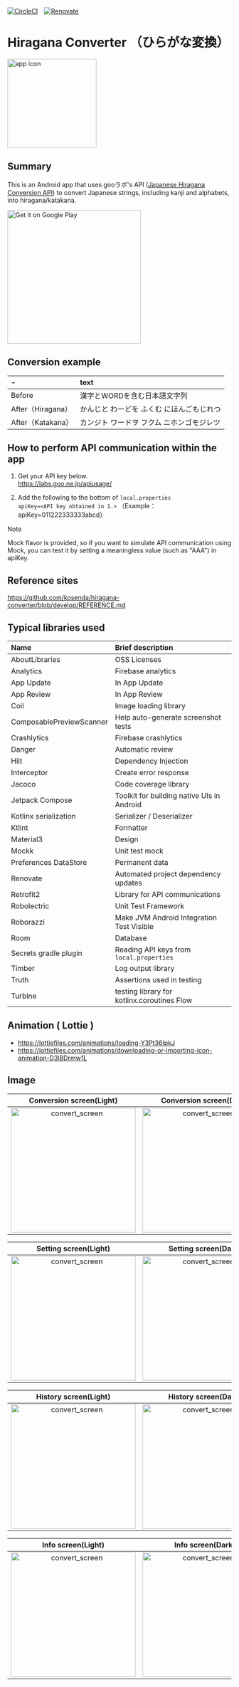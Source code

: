 [![CircleCI](https://dl.circleci.com/status-badge/img/gh/kosenda/hiragana-converter/tree/develop.svg?style=svg)](https://dl.circleci.com/status-badge/redirect/gh/kosenda/hiragana-converter/tree/develop)　[![Renovate](https://img.shields.io/badge/renovate-enabled-brightgreen.svg?style=flat)](https://renovatebot.com)　

# Hiragana Converter （ひらがな変換）

<img src="https://github.com/kosenda/hiragana-converter/assets/60963155/206e8a60-988b-4815-a0a7-4a5b459b10b4" width="200" alt="app icon">

## Summary
This is an Android app that uses gooラボ's API ([Japanese Hiragana Conversion API](https://labs.goo.ne.jp/api/en/hiragana-translation/)) to convert Japanese strings, including kanji and alphabets, into hiragana/katakana.

<a href='https://play.google.com/store/apps/details?id=ksnd.hiraganaconverter&pcampaignid=pcampaignidMKT-Other-global-all-co-prtnr-py-PartBadge-Mar2515-1'><img width="300" alt='Get it on Google Play' src='https://play.google.com/intl/ja/badges/static/images/badges/en_badge_web_generic.png'/></a>

## Conversion example
|-|text|
|:--|:--|
|Before|漢字とWORDを含む日本語文字列|
|After（Hiragana）|かんじと わーどを ふくむ にほんごもじれつ|
|After（Katakana）|カンジト ワードヲ フクム ニホンゴモジレツ|

## How to perform API communication within the app

1. Get your API key below.  
https://labs.goo.ne.jp/apiusage/  

2. Add the following to the bottom of `local.properties`  
`apiKey=<API key obtained in 1.>`  （Example： apiKey=011222333333abcd）

> [!NOTE]
> Mock flavor is provided, so if you want to simulate API communication using Mock, you can test it by setting a meaningless value (such as "AAA") in apiKey.

## Reference sites
https://github.com/kosenda/hiragana-converter/blob/develop/REFERENCE.md

## Typical libraries used  
|Name|Brief description|
|:--|:--|
|AboutLibraries|OSS Licenses|
|Analytics|Firebase analytics|
|App Update|In App Update|
|App Review|In App Review|
|Coil|Image loading library|
|ComposablePreviewScanner|Help auto-generate screenshot tests|
|Crashlytics|Firebase crashlytics|
|Danger|Automatic review|
|Hilt|Dependency Injection|
|Interceptor|Create error response|
|Jacoco|Code coverage library|
|Jetpack Compose|Toolkit for building native UIs in Android|
|Kotlinx serialization|Serializer / Deserializer|
|Ktlint|Formatter|
|Material3|Design|
|Mockk|Unit test mock|
|Preferences DataStore|Permanent data|
|Renovate|Automated project dependency updates|
|Retrofit2|Library for API communications|
|Robolectric|Unit Test Framework|
|Roborazzi|Make JVM Android Integration Test Visible|
|Room|Database|
|Secrets gradle plugin|Reading API keys from `local.properties`|
|Timber|Log output library|
|Truth|Assertions used in testing|
|Turbine|testing library for kotlinx.coroutines Flow|

## Animation ( Lottie )
- https://lottiefiles.com/animations/loading-Y3Pt36IpkJ
- https://lottiefiles.com/animations/downloading-or-importing-icon-animation-D3lBDrmw1L

## Image
|Conversion screen(Light)|Conversion screen(Dark)|
|:-:|:-:|
|<img width="280" alt="convert_screen" src="https://github.com/kosenda/hiragana-converter/assets/60963155/5ac9e2e0-461f-4401-bd13-934459f7941a">|<img width="280" alt="convert_screen" src="https://github.com/kosenda/hiragana-converter/assets/60963155/f82f2f13-f117-48fd-83dc-eee19aa1318c">|

|Setting screen(Light)|Setting screen(Dark)|
|:-:|:-:|
|<img width="280" alt="convert_screen" src="https://github.com/kosenda/hiragana-converter/assets/60963155/e46a5c3d-a84d-493c-88c1-21a26dfc8d2d">|<img width="280" alt="convert_screen" src="https://github.com/kosenda/hiragana-converter/assets/60963155/c467a50e-f4b9-4311-bc6a-de196587de0f">|

|History screen(Light)|History screen(Dark)|
|:-:|:-:|
|<img width="280" alt="convert_screen" src="https://github.com/kosenda/hiragana-converter/assets/60963155/c61537ae-3733-4392-9fa8-240f6b4a659e">|<img width="280" alt="convert_screen" src="https://github.com/kosenda/hiragana-converter/assets/60963155/dea7436c-3617-433c-b5fb-4310e660c69b">|

|Info screen(Light)|Info screen(Dark)|
|:-:|:-:|
|<img width="280" alt="convert_screen" src="https://github.com/kosenda/hiragana-converter/assets/60963155/2abd8765-8db6-4df3-b558-637b90f99ed1">|<img width="280" alt="convert_screen" src="https://github.com/kosenda/hiragana-converter/assets/60963155/34326658-e6e8-479c-9e8f-584cce36cbc2">|

